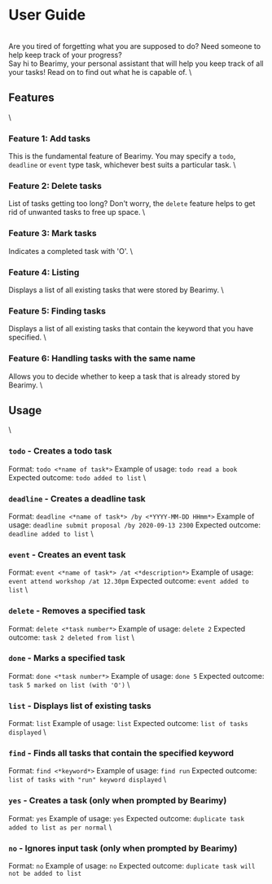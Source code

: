 # User Guide
\
Are you tired of forgetting what you are supposed to do? Need someone to help keep track of your progress?\
Say hi to Bearimy, your personal assistant that will help you keep track of all your tasks! Read on to find out what he is capable of.
\
## **Features** 
\
### Feature 1: Add tasks
This is the fundamental feature of Bearimy. You may specify a `todo`, `deadline` or `event` type task, whichever best suits a particular task.
\
### Feature 2: Delete tasks
List of tasks getting too long? Don't worry, the `delete` feature helps to get rid of unwanted tasks to free up space.
\
### Feature 3: Mark tasks
Indicates a completed task with 'O'.
\
### Feature 4: Listing
Displays a list of all existing tasks that were stored by Bearimy.
\
### Feature 5: Finding tasks
Displays a list of all existing tasks that contain the keyword that you have specified.
\
### Feature 6: Handling tasks with the same name
Allows you to decide whether to keep a task that is already stored by Bearimy.
\
## Usage
\
### `todo` - Creates a todo task
Format: `todo <*name of task*>`
Example of usage: `todo read a book`
Expected outcome: `todo added to list`
\
### `deadline` - Creates a deadline task
Format: `deadline <*name of task*> /by <*YYYY-MM-DD HHmm*>`
Example of usage: `deadline submit proposal /by 2020-09-13 2300`
Expected outcome: `deadline added to list`
\
### `event` - Creates an event task
Format: `event <*name of task*> /at <*description*>`
Example of usage: `event attend workshop /at 12.30pm`
Expected outcome: `event added to list`
\
### `delete` - Removes a specified task
Format: `delete <*task number*>`
Example of usage: `delete 2`
Expected outcome: `task 2 deleted from list`
\
### `done` - Marks a specified task
Format: `done <*task number*>`
Example of usage: `done 5`
Expected outcome: `task 5 marked on list (with 'O')`
\
### `list` - Displays list of existing tasks
Format: `list`
Example of usage: `list`
Expected outcome: `list of tasks displayed`
\
### `find` - Finds all tasks that contain the specified keyword
Format: `find <*keyword*>`
Example of usage: `find run`
Expected outcome: `list of tasks with "run" keyword displayed`
\
### `yes` - Creates a task (only when prompted by Bearimy)
Format: `yes`
Example of usage: `yes`
Expected outcome: `duplicate task added to list as per normal`
\
### `no` - Ignores input task (only when prompted by Bearimy)
Format: `no`
Example of usage: `no`
Expected outcome: `duplicate task will not be added to list`